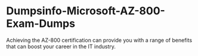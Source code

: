 # Dumpsinfo-Microsoft-AZ-800-Exam-Dumps
Achieving the AZ-800 certification can provide you with a range of benefits that can boost your career in the IT industry.

